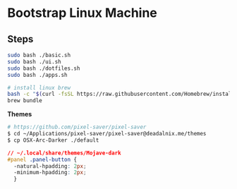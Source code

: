 # Bootstrap Linux Machine

## Steps
```bash
sudo bash ./basic.sh
sudo bash ./ui.sh
sudo bash ./dotfiles.sh
sudo bash ./apps.sh

# install linux brew
bash -c "$(curl -fsSL https://raw.githubusercontent.com/Homebrew/install/master/install.sh)"
brew bundle
```

**Themes**
```bash
# https://github.com/pixel-saver/pixel-saver
$ cd ~/Applications/pixel-saver/pixel-saver@deadalnix.me/themes
$ cp OSX-Arc-Darker ./default
```

```css
// ~/.local/share/themes/Mojave-dark
#panel .panel-button {
  -natural-hpadding: 2px;
  -minimum-hpadding: 2px;
  }
```
